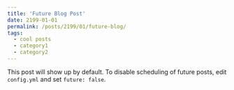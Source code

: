 ```yaml
---
title: 'Future Blog Post'
date: 2199-01-01
permalink: /posts/2199/01/future-blog/
tags:
  - cool posts
  - category1
  - category2
---
```


This post will show up by default. To disable scheduling of future posts, edit `config.yml` and set `future: false`. 
